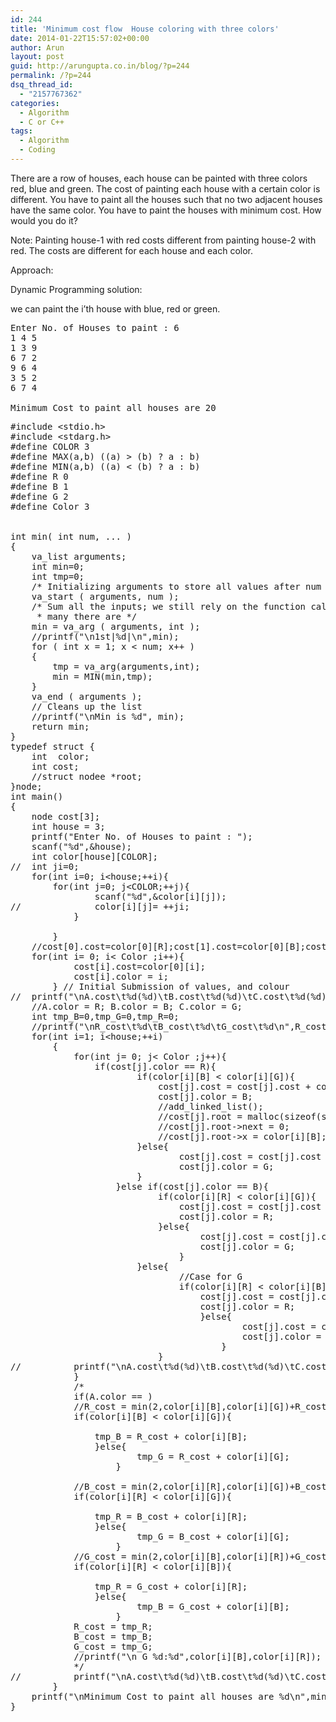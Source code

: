 ```yaml
---
id: 244
title: 'Minimum cost flow  House coloring with three colors'
date: 2014-01-22T15:57:02+00:00
author: Arun
layout: post
guid: http://arungupta.co.in/blog/?p=244
permalink: /?p=244
dsq_thread_id:
  - "2157767362"
categories:
  - Algorithm
  - C or C++
tags:
  - Algorithm
  - Coding
---
```

There are a row of houses, each house can be painted with three colors red, blue and green. The cost of painting each house with a certain color is different. You have to paint all the houses such that no two adjacent houses have the same color. You have to paint the houses with minimum cost. How would you do it?

Note: Painting house-1 with red costs different from painting house-2 with red. The costs are different for each house and each color.

Approach:
  
Dynamic Programming solution:
  
we can paint the i&#8217;th house with blue, red or green.

<pre>Enter No. of Houses to paint : 6
1 4 5
1 3 9
6 7 2
9 6 4
3 5 2
6 7 4

Minimum Cost to paint all houses are 20
</pre>

<pre class="brush: cpp; title: ; notranslate" title="">#include &lt;stdio.h&gt;
#include &lt;stdarg.h&gt;
#define COLOR 3
#define MAX(a,b) ((a) &gt; (b) ? a : b)
#define MIN(a,b) ((a) &lt; (b) ? a : b)
#define R 0
#define B 1
#define G 2
#define Color 3


int min( int num, ... )
{
    va_list arguments;
    int min=0;
    int tmp=0;
    /* Initializing arguments to store all values after num */
    va_start ( arguments, num );
    /* Sum all the inputs; we still rely on the function caller to tell us how
     * many there are */
    min = va_arg ( arguments, int );
    //printf("\n1st|%d|\n",min);
    for ( int x = 1; x &lt; num; x++ )
    {
		tmp = va_arg(arguments,int);
		min = MIN(min,tmp);
    }
    va_end ( arguments );
    // Cleans up the list
	//printf("\nMin is %d", min);
    return min;
}
typedef struct {
    int  color;
    int cost;
    //struct nodee *root;
}node;
int main()
{
	node cost[3];
	int house = 3;
	printf("Enter No. of Houses to paint : ");
	scanf("%d",&house);
	int color[house][COLOR];
//	int ji=0;
	for(int i=0; i&lt;house;++i){
		for(int j=0; j&lt;COLOR;++j){
				scanf("%d",&color[i][j]);
//				color[i][j]= ++ji;
			}

		}
	//cost[0].cost=color[0][R];cost[1].cost=color[0][B];cost[2].cost=color[0][G];
	for(int i= 0; i&lt; Color ;i++){
			cost[i].cost=color[0][i];
			cost[i].color = i;
		} // Initial Submission of values, and colour
//	printf("\nA.cost\t%d(%d)\tB.cost\t%d(%d)\tC.cost\t%d(%d)\n",cost[0].cost,cost[0].color,cost[1].cost,cost[1].color,cost[2].cost,cost[2].color);
	//A.color = R; B.color = B; C.color = G;
	int tmp_B=0,tmp_G=0,tmp_R=0;
	//printf("\nR_cost\t%d\tB_cost\t%d\tG_cost\t%d\n",R_cost,B_cost,G_cost);
	for(int i=1; i&lt;house;++i)
		{
			for(int j= 0; j&lt; Color ;j++){
				if(cost[j].color == R){
						if(color[i][B] &lt; color[i][G]){
							cost[j].cost = cost[j].cost + color[i][B];
							cost[j].color = B;
							//add_linked_list();
							//cost[j].root = malloc(sizeof(struct node));
							//cost[j].root-&gt;next = 0;
							//cost[j].root-&gt;x = color[i][B];
						}else{
								cost[j].cost = cost[j].cost + color[i][G];
								cost[j].color = G;
						}
					}else if(cost[j].color == B){
							if(color[i][R] &lt; color[i][G]){
								cost[j].cost = cost[j].cost + color[i][R];
								cost[j].color = R;
							}else{
									cost[j].cost = cost[j].cost + color[i][G];
									cost[j].color = G;
								}
						}else{
								//Case for G
								if(color[i][R] &lt; color[i][B]){
									cost[j].cost = cost[j].cost + color[i][R];
									cost[j].color = R;
									}else{
											cost[j].cost = cost[j].cost + color[i][B];
											cost[j].color = B;
										}
							}
//			printf("\nA.cost\t%d(%d)\tB.cost\t%d(%d)\tC.cost\t%d(%d)\n",cost[0].cost,cost[0].color,cost[1].cost,cost[1].color,cost[2].cost,cost[2].color);
			}
			/*
			if(A.color == )
			//R_cost = min(2,color[i][B],color[i][G])+R_cost;
			if(color[i][B] &lt; color[i][G]){

				tmp_B = R_cost + color[i][B];
				}else{
						tmp_G = R_cost + color[i][G];
					}

			//B_cost = min(2,color[i][R],color[i][G])+B_cost;
			if(color[i][R] &lt; color[i][G]){

				tmp_R = B_cost + color[i][R];
				}else{
						tmp_G = B_cost + color[i][G];
					}
			//G_cost = min(2,color[i][B],color[i][R])+G_cost;
			if(color[i][R] &lt; color[i][B]){

				tmp_R = G_cost + color[i][R];
				}else{
						tmp_B = G_cost + color[i][B];
					}
			R_cost = tmp_R;
			B_cost = tmp_B;
			G_cost = tmp_G;
			//printf("\n G %d:%d",color[i][B],color[i][R]);
			*/
//			printf("\nA.cost\t%d(%d)\tB.cost\t%d(%d)\tC.cost\t%d(%d)\n",cost[0].cost,cost[0].color,cost[1].cost,cost[1].color,cost[2].cost,cost[2].color);
		}
	printf("\nMinimum Cost to paint all houses are %d\n",min(3,cost[0].cost,cost[1].cost,cost[2].cost));
}

</pre>